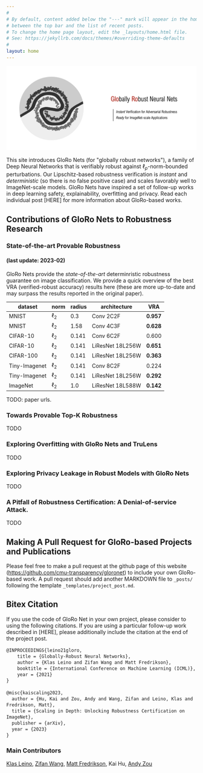 ```yaml
---
#
# By default, content added below the "---" mark will appear in the home page
# between the top bar and the list of recent posts.
# To change the home page layout, edit the _layouts/home.html file.
# See: https://jekyllrb.com/docs/themes/#overriding-theme-defaults
#
layout: home
---
```



![Logo](media/logo_img.png#center)

This site introduces GloRo Nets (for "globally robust networks"), a family of Deep Neural Networks that is verifiably robust against $\ell_p$-norm-bounded perturbations. Our Lipschitz-based robustness verification is *instant* and *deterministic* (so there is no false positive case) and scales favorably well to ImageNet-scale models. GloRo Nets have inspired a set of follow-up works in deep learning safety, explainability, overfitting and privacy. Read each individual post [HERE] for more information about GloRo-based works.

## Contributions of GloRo Nets to Robustness Research
### State-of-the-art Provable Robustness 
#### (last update: 2023-02)

GloRo Nets provide the *state-of-the-art* determinristic robustness guarantee on image classification. We provide a quick overview of the best VRA (verified-robust accuracy) results here (these are more up-to-date and may surpass the results reported in the original paper).  

dataset       |norm| radius | architecture     | VRA
--------------|----|--------|------------------|----------
MNIST         |$\ell_2$| 0.3    | Conv 2C2F        | **0.957**
MNIST         |$\ell_2$| 1.58   | Conv 4C3F        | **0.628**
CIFAR-10      |$\ell_2$| 0.141  | Conv 6C2F        | 0.600
CIFAR-10      |$\ell_2$| 0.141  | LiResNet 18L256W | **0.651**
CIFAR-100     |$\ell_2$| 0.141  | LiResNet 18L256W | **0.363**
Tiny-Imagenet |$\ell_2$| 0.141  | Conv 8C2F        | 0.224
Tiny-Imagenet |$\ell_2$| 0.141  | LiResNet 18L256W | **0.292**
ImageNet      |$\ell_2$| 1.0    | LiResNet 18L588W | **0.142**

TODO: paper urls.

### Towards Provable Top-K Robustness 

TODO

### Exploring Overfitting with GloRo Nets and TruLens

TODO


### Exploring Privacy Leakage in Robust Models with GloRo Nets

TODO


### A Pitfall of Robustness Certification: A Denial-of-service Attack.

TODO

## Making A Pull Request for GloRo-based Projects and Publications

Please feel free to make a pull request at the github page of this website (https://github.com/cmu-transparency/gloronet) to include your own GloRo-based work. A pull request should add another MARKDOWN file to `_posts/` following the template `_templates/project_post.md`.

## Bitex Citation
If you use the code of GloRo Net in your own project, please consider to using the following citations. If you are using a particular follow-up work described in [HERE], please additionally include the citation at the end of the project post.

```
@INPROCEEDINGS{leino21gloro,
    title = {Globally-Robust Neural Networks},
    author = {Klas Leino and Zifan Wang and Matt Fredrikson},
    booktitle = {International Conference on Machine Learning (ICML)},
    year = {2021}
}

@misc{kaiscaling2023,
  author = {Hu, Kai and Zou, Andy and Wang, Zifan and Leino, Klas and Fredrikson, Matt},
  title = {Scaling in Depth: Unlocking Robustness Certification on ImageNet},
  publisher = {arXiv},
  year = {2023}
}
```

### Main Contributors

[Klas Leino](https://www.cs.cmu.edu/~kleino/), [Zifan Wang](https://sites.google.com/west.cmu.edu/zifan-wang/home), [Matt Fredrikson](https://www.cs.cmu.edu/~mfredrik/), Kai Hu, [Andy Zou](https://andyzoujm.github.io)

